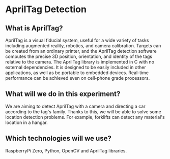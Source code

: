 # AprilTag Detection

## What is AprilTag?
AprilTag is a visual fiducial system, useful for a wide variety of tasks including augmented reality, robotics, and camera calibration. 
Targets can be created from an ordinary printer, and the AprilTag detection software computes the precise 3D position, orientation, and identity of the tags relative to the camera. 
The AprilTag library is implemented in C with no external dependencies. It is designed to be easily included in other applications, as well as be portable to embedded devices. 
Real-time performance can be achieved even on cell-phone grade processors.

## What will we do in this experiment?
We are aiming to detect AprilTag with a camera and directing a car according to the tag's family.
Thanks to this, we will be able to solve some location detection problems. For example, forklifts
can detect any material's location in a hangar.

## Which technologies will we use?
RaspberryPi Zero, Python, OpenCV and AprilTag libraries.
